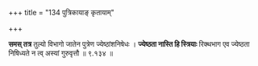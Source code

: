 +++
title = "134 पुत्रिकायाङ् कृतायाम्"

+++


**समस् तत्र** तुल्यो विभागो जातेन पुत्रेण ज्येष्ठांशनिषेधः । **ज्येष्ठता नास्ति हि स्त्रियाः** रिक्थभाग एव ज्येष्ठता निषिध्यते न त्व् अस्यां गुरुवृत्तौ ॥ ९.१३४ ॥